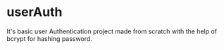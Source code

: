 # userAuth
It's basic user Authentication project made from scratch with the help of bcrypt for hashing password.
